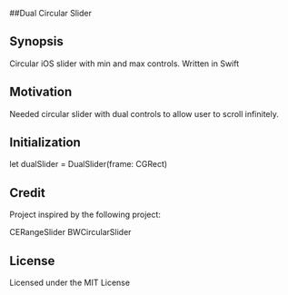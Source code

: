 
##Dual Circular Slider

## Synopsis

Circular iOS slider with min and max controls. Written in Swift

## Motivation

Needed circular slider with dual controls to allow user to scroll infinitely.

## Initialization

let dualSlider = DualSlider(frame: CGRect)

## Credit

Project inspired by the following project:

CERangeSlider
BWCircularSlider

## License

Licensed under the MIT License

